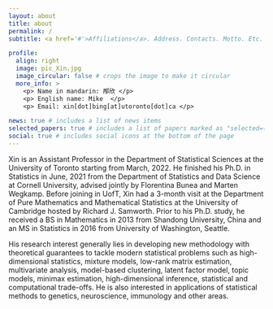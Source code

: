 ```yaml
---
layout: about
title: about
permalink: /
subtitle: <a href='#'>Affiliations</a>. Address. Contacts. Motto. Etc.

profile:
  align: right
  image: pic_Xin.jpg
  image_circular: false # crops the image to make it circular
  more_info: >
    <p> Name in mandarin: 邴欣 </p>
    <p> English name: Mike  </p>
    <p> Email: xin[dot]bing[at]utoronto[dot]ca </p>

news: true # includes a list of news items
selected_papers: true # includes a list of papers marked as "selected={true}"
social: true # includes social icons at the bottom of the page
---
```


Xin is an Assistant Professor in the Department of Statistical Sciences at the University of Toronto starting from March, 2022. He finished his Ph.D. in Statistics in June, 2021 from the Department of Statistics and Data Science at Cornell University, advised jointly by Florentina Bunea and Marten Wegkamp. Before joining in UofT, Xin had a 3-month visit at the Department of Pure Mathematics and Mathematical Statistics at the University of Cambridge hosted by Richard J. Samworth. Prior to his Ph.D. study, he received a BS in Mathematics in 2013 from Shandong University, China and an MS in Statistics in 2016 from University of Washington, Seattle.

His research interest generally lies in developing new methodology with theoretical guarantees to tackle modern statistical problems such as high-dimensional statistics, mixture models, low-rank matrix estimation, multivariate analysis, model-based clustering, latent factor model, topic models, minimax estimation, high-dimensional inference, statistical and computational trade-offs. He is also interested in applications of statistical methods to genetics, neuroscience, immunology and other areas.
